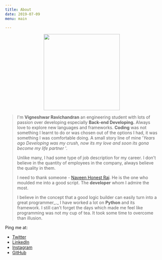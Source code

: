 ```yaml
---
title: About
date: 2019-07-09
menu: main

---
```

<p align="center">
<img width="250" height="250" src="https://lh3.googleusercontent.com/DBsqhDXuV1vHZ0wOQsc_GW2iwX1VbUd-2G7uciUQRxIXfAxgpyruC0U0UPm_ZeowsIDtZQ65lcAt">
</p>

> I'm **Vigneshwar Ravichandran** an engineering student with lots of passion over developing especially **Back-end Developing.** Always love to explore new languages and frameworks. **Coding** was not something I learnt to do or was chosen out of the options I had, it was something I was comfortable doing. A small story line of mine '_Years ago Developing was my crush, now its my love and soon its gona become my life partner_ '.
>
> Unlike many, I had some type of job description for my career. I don't believe in the quantity of employees in the company, always believe the quality in them.
>
> I need to thank someone - [Naveen Honest Raj](https://naveenhonestraj.in/). He is the one who moulded me into a good script. The **developer** whom I admire the most.
>
> I believe in the concept that a good logic builder can easily turn into a great programmer_._ I have worked a lot on **Python** and its framework. I still can't forget the days which made me feel like programming was not my cup of tea. It took some time to overcome than illusion.

Ping me at:

* [Twitter](https://twitter.com/vigneshwar1998)
* [LinkedIn](https://www.linkedin.com/in/vigneshwarravichandran/)
* [Instagram](https://www.instagram.com/vigneshwarravichandran/)
* [GitHub](https://github.com/VigneshwarRavichandran)